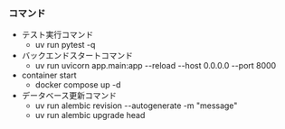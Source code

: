 ### コマンド
- テスト実行コマンド
  - uv run pytest -q
- バックエンドスタートコマンド
  - uv run uvicorn app.main:app --reload --host 0.0.0.0 --port 8000
- container start
  - docker compose up -d
- データベース更新コマンド
  - uv run alembic revision --autogenerate -m "message"
  - uv run alembic upgrade head